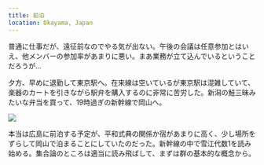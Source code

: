 ```yaml
---
title: 前泊
location: Okayama, Japan
---
```


普通に仕事だが、遠征前なのでやる気が出ない。午後の会議は任意参加とはいえ、他メンバーの参加率があまりに悪い。まあ業務が立て込んでいるということだろうが...

夕方、早めに退勤して東京駅へ。在来線は空いているが東京駅は混雑していて、楽器のカートを引きながら駅弁を購入するのに非常に苦労した。新潟の鮭三昧みたいな弁当を買って、19時過ぎの新幹線で岡山へ。

![](https://photos.old.apkas.net/medium/202308/20230804-191958.webp)

本当は広島に前泊する予定が、平和式典の関係か宿があまりに高く、少し場所をずらして岡山で泊まることにしていたのだった。新幹線の中で雪江代数1を読み始める。集合論のところは適当に読み飛ばして、まずは群の基本的な概念から。
